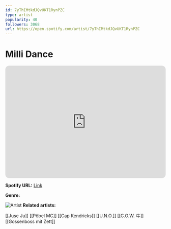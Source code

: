 ```yaml
---
id: 7yThIMtkdJQvUKT1RynPZC
type: artist
popularity: 40
followers: 3068
url: https://open.spotify.com/artist/7yThIMtkdJQvUKT1RynPZC
---
```

# Milli Dance

<iframe style="border-radius:12px" src="https://open.spotify.com/embed/artist/7yThIMtkdJQvUKT1RynPZC" width="100%" height="352" frameBorder="0" allowfullscreen="" allow="autoplay; clipboard-write; encrypted-media; fullscreen; picture-in-picture" loading="lazy"></iframe>

**Spotify URL:** [Link](https://open.spotify.com/artist/7yThIMtkdJQvUKT1RynPZC)

**Genre:** 

![Artist](https://i.scdn.co/image/ab6761610000e5eb3dabac83965cdd902c1ea3ab)
**Related artists:**

[[Juse Ju]]
[[Pöbel MC]]
[[Cap Kendricks]]
[[U.N.O.]]
[[C.O.W. 牛]]
[[Gossenboss mit Zett]]
